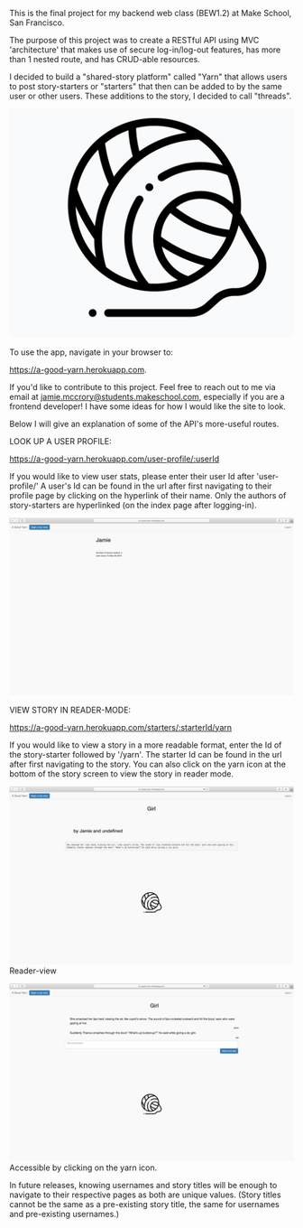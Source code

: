 This is the final project for my backend web class (BEW1.2) at Make School, San Francisco.

The purpose of this project was to create a RESTful API using MVC 'architecture' that makes use of secure log-in/log-out features, has more than 1 nested route, and has CRUD-able resources.

I decided to build a "shared-story platform" called "Yarn" that allows users to post story-starters or "starters" that then can be added to by the same user or other users. These additions to the story, I decided to call "threads".

![alt text](./public/readmeIMGs/yarn_icon.png)

To use the app, navigate in your browser to:

https://a-good-yarn.herokuapp.com.

If you'd like to contribute to this project. Feel free to reach out to me via email at jamie.mccrory@students.makeschool.com, especially if you are a frontend developer! I have some ideas for how I would like the site to look.


Below I will give an explanation of some of the API's more-useful routes.


LOOK UP A USER PROFILE:

https://a-good-yarn.herokuapp.com/user-profile/:userId

If you would like to view user stats, please enter their user Id after 'user-profile/'
A user's Id can be found in the url after first navigating to their profile page by clicking on the hyperlink of their name. Only the authors of story-starters are hyperlinked (on the index page after logging-in).

![alt text](./public/readmeIMGs/user-profile.png)

VIEW STORY IN READER-MODE:

https://a-good-yarn.herokuapp.com/starters/:starterId/yarn

If you would like to view a story in a more readable format, enter the Id of the story-starter followed by '/yarn'. The starter Id can be found in the url after first navigating to the story. You can also click on the yarn icon at the bottom of the story screen to view the story in reader mode.

![alt text](./public/readmeIMGs/reader-view.png)
Reader-view

![alt text](./public/readmeIMGs/story-view.png)
Accessible by clicking on the yarn icon.


In future releases, knowing usernames and story titles will be enough to navigate to their respective pages as both are unique values. (Story titles cannot be the same as a pre-existing story title, the same for usernames and pre-existing usernames.)
